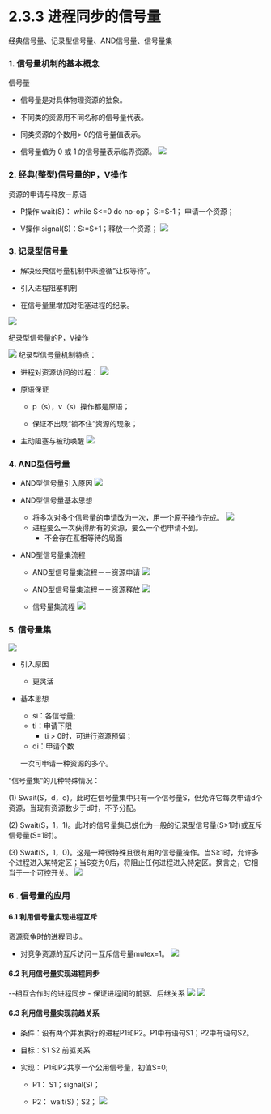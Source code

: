 # 2.3.3 进程同步的信号量

经典信号量、记录型信号量、AND信号量、信号量集

### 1. 信号量机制的基本概念

信号量

- 信号量是对具体物理资源的抽象。

- 不同类的资源用不同名称的信号量代表。

- 同类资源的个数用> 0的信号量值表示。

- 信号量值为 0 或 1 的信号量表示临界资源。
![](assets/图片86.png)

### 2. 经典(整型)信号量的P，V操作

资源的申请与释放－原语

- P操作 wait(S)： while S<=0 do no-op； S:=S-1； 申请一个资源；

- V操作 signal(S)：S:=S+1；释放一个资源；
![](assets/图片76.png)

### 3. 记录型信号量

- 解决经典信号量机制中未遵循“让权等待”。

- 引入进程阻塞机制

- 在信号量里增加对阻塞进程的纪录。

![](assets/图片77.png)

纪录型信号量的P，V操作 

![](assets/图片78.png)
纪录型信号量机制特点：

- 进程对资源访问的过程：
![](assets/图片79.png)
- 原语保证
    - p（s），v（s）操作都是原语；

    - 保证不出现“锁不住”资源的现象；

- 主动阻塞与被动唤醒
![](assets/图片80.png)

### 4. AND型信号量

- AND型信号量引入原因
![](assets/图片81.png)

- AND型信号量基本思想

    - 将多次对多个信号量的申请改为一次，用一个原子操作完成。
![](assets/图片82.png)
    - 进程要么一次获得所有的资源，要么一个也申请不到。
        - 不会存在互相等待的局面

- AND型信号量集流程

    - AND型信号量集流程－－资源申请
![](assets/图片83.png)
 
    - AND型信号量集流程－－资源释放
![](assets/图片84.png)
 
    - 信号量集流程 
![](assets/图片85.png)

### 5. 信号量集

![](assets/图片87.png)

- 引入原因
    - 更灵活

- 基本思想
    - si：各信号量;
    - ti：申请下限
        - ti > 0时，可进行资源预留；
    - di：申请个数

   一次可申请一种资源的多个。

“信号量集”的几种特殊情况：

 (1) Swait(S，d，d)。此时在信号量集中只有一个信号量S，但允许它每次申请d个资源，当现有资源数少于d时，不予分配。

 (2) Swait(S，1，1)。此时的信号量集已蜕化为一般的记录型信号量(S>1时)或互斥信号量(S=1时)。

 (3) Swait(S，1，0)。这是一种很特殊且很有用的信号量操作。当S≥1时，允许多个进程进入某特定区；当S变为0后，将阻止任何进程进入特定区。换言之，它相当于一个可控开关。
![](assets/图片88.png)

### 6 . 信号量的应用

#### 6.1 利用信号量实现进程互斥
资源竞争时的进程同步。
- 对竞争资源的互斥访问－互斥信号量mutex=1。
![](assets/图片89.png)

#### 6.2 利用信号量实现进程同步
--相互合作时的进程同步
    - 保证进程间的前驱、后继关系
![](assets/图片91.png)
![](assets/图片93.png)

#### 6.3 利用信号量实现前趋关系 

- 条件：设有两个并发执行的进程P1和P2。P1中有语句S1；P2中有语句S2。

- 目标：S1 S2 前驱关系

- 实现： P1和P2共享一个公用信号量，初值S=0;

    - P1： S1；signal(S)；

    - P2： wait(S)；S2；
![](assets/图片92.png)